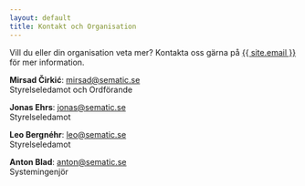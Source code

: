 ```yaml
---
layout: default
title: Kontakt och Organisation
---
```


Vill du eller din organisation veta mer? Kontakta oss gärna på <a href="mailto:{{ site.email }}">{{ site.email }}</a> för mer information.

**Mirsad Čirkić**: <a href="mailto:mirsad@sematic.se">mirsad@sematic.se</a> 
<br>Styrelseledamot och Ordförande


**Jonas Ehrs**: <a href="mailto:jonas@sematic.se">jonas@sematic.se</a>
<br>Styrelseledamot 


**Leo Bergnéhr**: <a href="mailto:leo@sematic.se">leo@sematic.se</a> 
<br>Styrelseledamot

**Anton Blad**: <a href="mailto:anton@sematic.se">anton@sematic.se</a> 
<br>Systemingenjör
